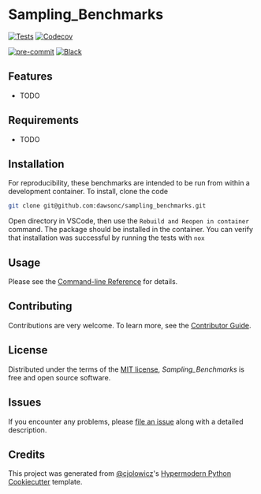 # Sampling_Benchmarks

<!-- [![PyPI](https://img.shields.io/pypi/v/sampling_benchmarks.svg)][pypi_]
[![Status](https://img.shields.io/pypi/status/sampling_benchmarks.svg)][status]
[![Python Version](https://img.shields.io/pypi/pyversions/sampling_benchmarks)][python version]
[![License](https://img.shields.io/pypi/l/sampling_benchmarks)][license]

[![Read the documentation at https://sampling_benchmarks.readthedocs.io/](https://img.shields.io/readthedocs/sampling_benchmarks/latest.svg?label=Read%20the%20Docs)][read the docs] -->

[![Tests](https://github.com/dawsonc/sampling_benchmarks/workflows/Tests/badge.svg)][tests]
[![Codecov](https://codecov.io/gh/dawsonc/sampling_benchmarks/branch/main/graph/badge.svg)][codecov]

[![pre-commit](https://img.shields.io/badge/pre--commit-enabled-brightgreen?logo=pre-commit&logoColor=white)][pre-commit]
[![Black](https://img.shields.io/badge/code%20style-black-000000.svg)][black]

[pypi_]: https://pypi.org/project/sampling_benchmarks/
[status]: https://pypi.org/project/sampling_benchmarks/
[python version]: https://pypi.org/project/sampling_benchmarks
[read the docs]: https://sampling_benchmarks.readthedocs.io/
[tests]: https://github.com/dawsonc/sampling_benchmarks/actions?workflow=Tests
[codecov]: https://app.codecov.io/gh/dawsonc/sampling_benchmarks
[pre-commit]: https://github.com/pre-commit/pre-commit
[black]: https://github.com/psf/black

## Features

- TODO

## Requirements

- TODO

## Installation

For reproducibility, these benchmarks are intended to be run from within a development container. To install, clone the code

```bash
git clone git@github.com:dawsonc/sampling_benchmarks.git
```

Open directory in VSCode, then use the `Rebuild and Reopen in container` command. The package should be installed in the container. You can verify that installation was successful by running the tests with `nox`

## Usage

Please see the [Command-line Reference] for details.

## Contributing

Contributions are very welcome.
To learn more, see the [Contributor Guide].

## License

Distributed under the terms of the [MIT license][license],
_Sampling_Benchmarks_ is free and open source software.

## Issues

If you encounter any problems,
please [file an issue] along with a detailed description.

## Credits

This project was generated from [@cjolowicz]'s [Hypermodern Python Cookiecutter] template.

[@cjolowicz]: https://github.com/cjolowicz
[pypi]: https://pypi.org/
[hypermodern python cookiecutter]: https://github.com/cjolowicz/cookiecutter-hypermodern-python
[file an issue]: https://github.com/dawsonc/sampling_benchmarks/issues
[pip]: https://pip.pypa.io/

<!-- github-only -->

[license]: https://github.com/dawsonc/sampling_benchmarks/blob/main/LICENSE
[contributor guide]: https://github.com/dawsonc/sampling_benchmarks/blob/main/CONTRIBUTING.md
[command-line reference]: https://sampling_benchmarks.readthedocs.io/en/latest/usage.html
